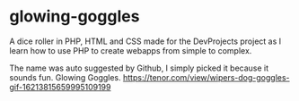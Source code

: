 # glowing-goggles
A dice roller in PHP, HTML and CSS made for the DevProjects project as I learn how to use PHP to create webapps from simple to complex.  

The name was auto suggested by Github, I simply picked it because it sounds fun. Glowing Goggles.
https://tenor.com/view/wipers-dog-goggles-gif-16213815659995109199

